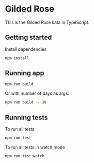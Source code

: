 # Gilded Rose

This is the Gilded Rose kata in TypeScript.

## Getting started

Install dependencies

```sh
npm install
```

## Running app

```sh
npm run build
```

Or with number of days as args:

```sh
npm run build -- 10
```

## Running tests

To run all tests

```sh
npm run test
```

To run all tests in watch mode

```sh
npm run test:watch
```
